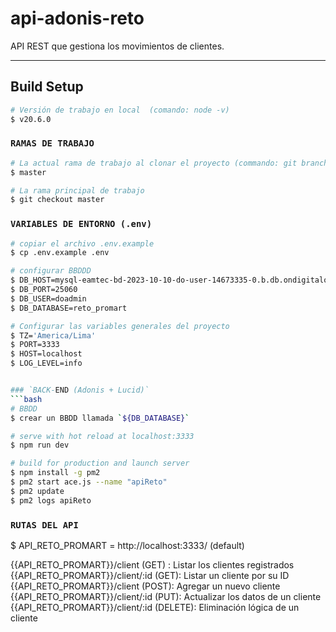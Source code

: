 # api-adonis-reto

API REST que gestiona los movimientos de clientes.

---

## Build Setup

```bash
# Versión de trabajo en local  (comando: node -v)
$ v20.6.0

```

### `RAMAS DE TRABAJO`

```bash
# La actual rama de trabajo al clonar el proyecto (commando: git branch)
$ master

# La rama principal de trabajo
$ git checkout master
```

### `VARIABLES DE ENTORNO (.env)`

````bash
# copiar el archivo .env.example
$ cp .env.example .env

# configurar BBDDD
$ DB_HOST=mysql-eamtec-bd-2023-10-10-do-user-14673335-0.b.db.ondigitalocean.com
$ DB_PORT=25060
$ DB_USER=doadmin
$ DB_DATABASE=reto_promart

# Configurar las variables generales del proyecto
$ TZ='America/Lima'
$ PORT=3333
$ HOST=localhost
$ LOG_LEVEL=info


### `BACK-END (Adonis + Lucid)`
```bash
# BBDD
$ crear un BBDD llamada `${DB_DATABASE}`

# serve with hot reload at localhost:3333
$ npm run dev

# build for production and launch server
$ npm install -g pm2
$ pm2 start ace.js --name "apiReto"
$ pm2 update
$ pm2 logs apiReto
````

### `RUTAS DEL API`

$ API_RETO_PROMART = http://localhost:3333/ (default)

{{API_RETO_PROMART}}/client (GET) : Listar los clientes registrados
{{API_RETO_PROMART}}/client/:id (GET): Listar un cliente por su ID
{{API_RETO_PROMART}}/client (POST): Agregar un nuevo cliente
{{API_RETO_PROMART}}/client/:id (PUT): Actualizar los datos de un cliente
{{API_RETO_PROMART}}/client/:id (DELETE): Eliminación lógica de un cliente
